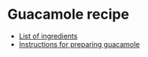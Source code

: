  # Guacamole recipe
 
 - [List of ingredients](ingredients.md)
 - [Instructions for preparing guacamole](instructions.md)
